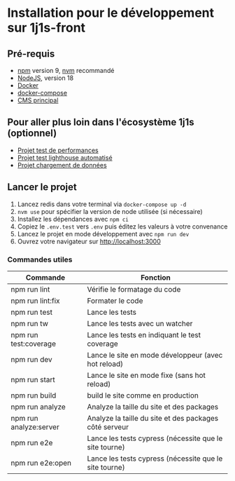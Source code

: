 # Installation pour le développement sur 1j1s-front

## Pré-requis

* [npm](https://www.npmjs.com/) version 9, [nvm](https://github.com/nvm-sh/nvm) recommandé
* [NodeJS](https://nodejs.org/fr/), version 18
* [Docker](https://docs.docker.com/desktop/)
* [docker-compose](https://docs.docker.com/compose/)
* [CMS principal](https://github.com/DNUM-SocialGouv/1j1s-main-cms)


## Pour aller plus loin dans l'écosystème 1j1s (optionnel)

* [Projet test de performances](https://github.com/DNUM-SocialGouv/1j1s-test-charge)
* [Projet test lighthouse automatisé](https://github.com/DNUM-SocialGouv/1j1s-front-lighthouse-report)
* [Projet chargement de données](https://github.com/DNUM-SocialGouv/1j1s-stage-orchestrateur-transform-load)


## Lancer le projet

1. Lancez redis dans votre terminal via `docker-compose up -d`
2. `nvm use` pour spécifier la version de node utilisée (si nécessaire)
3. Installez les dépendances avec `npm ci`
4. Copiez le `.env.test` vers `.env` puis éditez les valeurs à votre convenance
5. Lancez le projet en mode développement avec `npm run dev`
6. Ouvrez votre navigateur sur [http://localhost:3000](http://localhost:3000)


### Commandes utiles

| Commande               | Fonction                                               |
|------------------------|--------------------------------------------------------|
| npm run lint           | Vérifie le formatage du code                           |
| npm run lint:fix       | Formater le code                                       |
| npm run test           | Lance les tests                                        |
| npm run tw             | Lance les tests avec un watcher                        |
| npm run test:coverage  | Lance les tests en indiquant le test coverage          |
| npm run dev            | Lance le site en mode développeur (avec hot reload)    |
| npm run start          | Lance le site en mode fixe (sans hot reload)           |
| npm run build          | build le site comme en production                      |
| npm run analyze        | Analyze la taille du site et des packages              |
| npm run analyze:server | Analyze la taille du site et des packages côté serveur |
| npm run e2e            | Lance les tests cypress (nécessite que le site tourne) |
| npm run e2e:open       | Lance les tests cypress (nécessite que le site tourne) |

